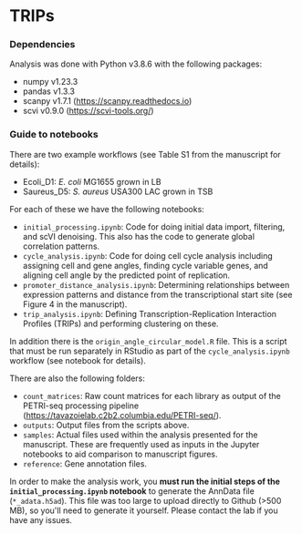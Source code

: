 # TRIPs

### Dependencies
Analysis was done with Python v3.8.6 with the following packages:
- numpy v1.23.3
- pandas v1.3.3
- scanpy v1.7.1 (https://scanpy.readthedocs.io)
- scvi v0.9.0 (https://scvi-tools.org/)

### Guide to notebooks
There are two example workflows (see Table S1 from the manuscript for details):
- Ecoli_D1: *E. coli* MG1655 grown in LB
- Saureus_D5: *S. aureus* USA300 LAC grown in TSB

For each of these we have the following notebooks:
- `initial_processing.ipynb`: Code for doing initial data import, filtering, and scVI denoising. This also has the code to generate global correlation patterns.
- `cycle_analysis.ipynb`: Code for doing cell cycle analysis including assigning cell and gene angles, finding cycle variable genes, and aligning cell angle by the predicted point of replication.
- `promoter_distance_analysis.ipynb`: Determining relationships between expression patterns and distance from the transcriptional start site (see Figure 4 in the manuscript).
- `trip_analysis.ipynb`: Defining Transcription-Replication Interaction Profiles (TRIPs) and performing clustering on these.

In addition there is the `origin_angle_circular_model.R` file. This is a script that must be run separately in RStudio as part of the `cycle_analysis.ipynb` workflow (see notebook for details).

  There are also the following folders:
  - `count_matrices`: Raw count matrices for each library as output of the PETRI-seq processing pipeline (https://tavazoielab.c2b2.columbia.edu/PETRI-seq/).
  - `outputs`: Output files from the scripts above.
  - `samples`: Actual files used within the analysis presented for the manuscript. These are frequently used as inputs in the Jupyter notebooks to aid comparison to manuscript figures.
  - `reference`: Gene annotation files.

In order to make the analysis work, you **must run the initial steps of the `initial_processing.ipynb` notebook** to generate the AnnData file (`*_adata.h5ad`). This file was too large to upload directly to Github (>500 MB), so you'll need to generate it yourself. Please contact the lab if you have any issues.

